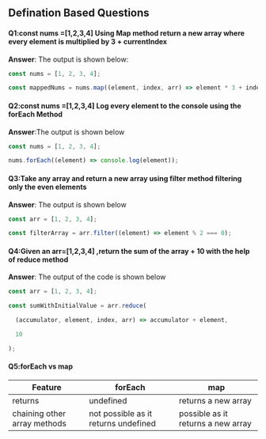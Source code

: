 ## Defination Based Questions

#### Q1:const nums =[1,2,3,4] Using Map method return a new array where every element is multiplied by 3 + currentIndex

**Answer**: The output is shown below: 

```javascript
const nums = [1, 2, 3, 4];

const mappedNums = nums.map((element, index, arr) => element * 3 + index);


```

#### Q2:const nums =[1,2,3,4] Log every element to the console using the forEach Method

**Answer**:The output is shown below 

```javascript
const nums = [1, 2, 3, 4];

nums.forEach((element) => console.log(element));
```

#### Q3:Take any array and return a new array using filter method filtering only the even elements

**Answer**: The output is shown below 

```javascript
const arr = [1, 2, 3, 4];

const filterArray = arr.filter((element) => element % 2 === 0);
```

#### Q4:Given an arr=[1,2,3,4] ,return the sum of the array + 10 with the help of reduce method

**Answer**: The output of the code is shown below 

```javascript
const arr = [1, 2, 3, 4];

const sumWithInitialValue = arr.reduce(

  (accumulator, element, index, arr) => accumulator + element,

  10

);
```

#### Q5:forEach vs map 

| Feature                      | forEach                              | map                                |
| ---------------------------- | ------------------------------------ | ---------------------------------- |
| returns                      | undefined                            | returns a new array                |
| chaining other array methods | not possible as it returns undefined | possible as it returns a new array |

